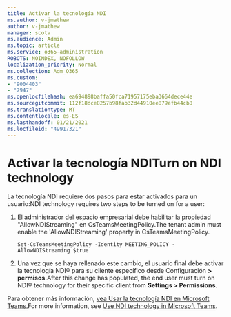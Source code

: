 ```yaml
---
title: Activar la tecnología NDI
ms.author: v-jmathew
author: v-jmathew
manager: scotv
ms.audience: Admin
ms.topic: article
ms.service: o365-administration
ROBOTS: NOINDEX, NOFOLLOW
localization_priority: Normal
ms.collection: Adm_O365
ms.custom:
- "9004403"
- "7947"
ms.openlocfilehash: ea694898baffa50fca71957175eba3664dece44e
ms.sourcegitcommit: 112f18dce8257b98fab32d44910ee879efb44cb8
ms.translationtype: MT
ms.contentlocale: es-ES
ms.lasthandoff: 01/21/2021
ms.locfileid: "49917321"
---
```

# <a name="turn-on-ndi-technology"></a><span data-ttu-id="af851-102">Activar la tecnología NDI</span><span class="sxs-lookup"><span data-stu-id="af851-102">Turn on NDI technology</span></span>

<span data-ttu-id="af851-103">La tecnología NDI requiere dos pasos para estar activados para un usuario:</span><span class="sxs-lookup"><span data-stu-id="af851-103">NDI technology requires two steps to be turned on for a user:</span></span>

1. <span data-ttu-id="af851-104">El administrador del espacio empresarial debe habilitar la propiedad "AllowNDIStreaming" en CsTeamsMeetingPolicy.</span><span class="sxs-lookup"><span data-stu-id="af851-104">The tenant admin must enable the 'AllowNDIStreaming' property in CsTeamsMeetingPolicy.</span></span>

    `Set-CsTeamsMeetingPolicy -Identity MEETING_POLICY -AllowNDIStreaming $true`

2. <span data-ttu-id="af851-105">Una vez que se haya rellenado este cambio, el usuario final debe activar la tecnología NDI® para su cliente específico desde Configuración **> permisos.**</span><span class="sxs-lookup"><span data-stu-id="af851-105">After this change has populated, the end user must turn on NDI® technology for their specific client from **Settings > Permissions**.</span></span>

<span data-ttu-id="af851-106">Para obtener más información, [vea Usar la tecnología NDI en Microsoft Teams.](https://docs.microsoft.com/microsoftteams/use-ndi-in-meetings)</span><span class="sxs-lookup"><span data-stu-id="af851-106">For more information, see [Use NDI technology in Microsoft Teams](https://docs.microsoft.com/microsoftteams/use-ndi-in-meetings).</span></span>
